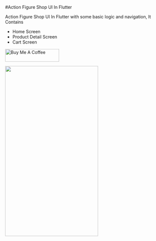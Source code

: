 #Action Figure Shop UI In Flutter

Action Figure Shop UI In Flutter with some basic logic and navigation, It Contains
- Home Screen
- Product Detail Screen
- Cart Screen 

<a href="https://www.buymeacoffee.com/vaidehishah" target="_blank"><img src="https://cdn.buymeacoffee.com/buttons/default-orange.png" alt="Buy Me A Coffee" height="41" width="174"></a>

<img src="https://github.com/vaidehi2701/action_figure/assets/55477266/18284960-0af0-4b16-bc53-662411109792" width="300" height="550" />


